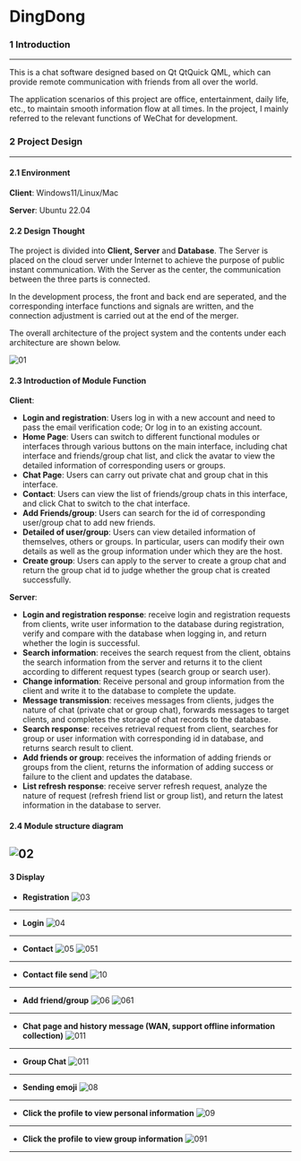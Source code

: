 # DingDong

### 1 Introduction

---

This is a chat software designed based on Qt QtQuick QML, which can provide remote communication with friends from all over the world.

The application scenarios of this project are office, entertainment, daily life, etc., to maintain smooth information flow at all times. In the project, I mainly referred to the relevant functions of WeChat for development.

### 2 Project Design

---

#### 2.1 Environment

**Client**: Windows11/Linux/Mac

**Server**: Ubuntu 22.04

#### 2.2 Design Thought

The project is divided into **Client, Server** and **Database**. The Server is placed on the cloud server under Internet to achieve the purpose of public instant communication. With the Server as the center, the communication between the three parts is connected.

In the development process, the front and back end are seperated, and the corresponding interface functions and signals are written, and the connection adjustment is carried out at the end of the merger.

The overall architecture of the project system and the contents under each architecture are shown below.

![01](pic/01.png)

 #### 2.3 Introduction of Module Function

**Client**:

 - **Login and registration**: Users log in with a new account and need to pass the email verification code; Or log in to an existing account.
 - **Home Page**: Users can switch to different functional modules or interfaces through various buttons on the main interface, including chat interface and friends/group chat list, and click the avatar to view the detailed information of corresponding users or groups.
 - **Chat Page**: Users can carry out private chat and group chat in this interface.
 - **Contact**: Users can view the list of friends/group chats in this interface, and click Chat to switch to the chat interface.
 - **Add Friends/group**: Users can search for the id of corresponding user/group chat to add new friends.
 - **Detailed of user/group**: Users can view detailed information of themselves, others or groups. In particular, users can modify their own details as well as the group information under which they are the host.
 - **Create group**: Users can apply to the server to create a group chat and return the group chat id to judge whether the group chat is created successfully.

**Server**:

 - **Login and registration response**: receive login and registration requests from clients, write user information to the database during registration, verify and compare with the database when logging in, and return whether the login is successful.
 - **Search information**: receives the search request from the client, obtains the search information from the server and returns it to the client according to different request types (search group or search user).
 - **Change information**: Receive personal and group information from the client and write it to the database to complete the update.
 - **Message transmission**: receives messages from clients, judges the nature of chat (private chat or group chat), forwards messages to target clients, and completes the storage of chat records to the database.
 - **Search response**: receives retrieval request from client, searches for group or user information with corresponding id in database, and returns search result to client.
 - **Add friends or group**: receives the information of adding friends or groups from the client, returns the information of adding success or failure to the client and updates the database.
 - **List refresh response**: receive server refresh request, analyze the nature of request (refresh friend list or group list), and return the latest information in the database to server.

#### 2.4 Module structure diagram
![02](pic/02.png)
---------------------------------------------------------------
#### 3 Display
 - **Registration**
![03](pic/03.png)
---------------------------------------------------------------
 - **Login**
![04](pic/04.png)
---------------------------------------------------------------
 - **Contact**
![05](pic/05.png)
![051](pic/051.png)
---------------------------------------------------------------
 - **Contact file send**
![10](pic/10.png)
---------------------------------------------------------------
 - **Add friend/group**
![06](pic/06.png)
![061](pic/061.png)
---------------------------------------------------------------
 - **Chat page and history message (WAN, support offline information collection)**
![011](pic/011.png)
---------------------------------------------------------------
 - **Group Chat**
![011](pic/011.png)
---------------------------------------------------------------
 - **Sending emoji**
![08](pic/08.png)
---------------------------------------------------------------
 - **Click the profile to view personal information**
![09](pic/09.png)
---------------------------------------------------------------
 - **Click the profile to view group information**
![091](pic/091.png)
---------------------------------------------------------------